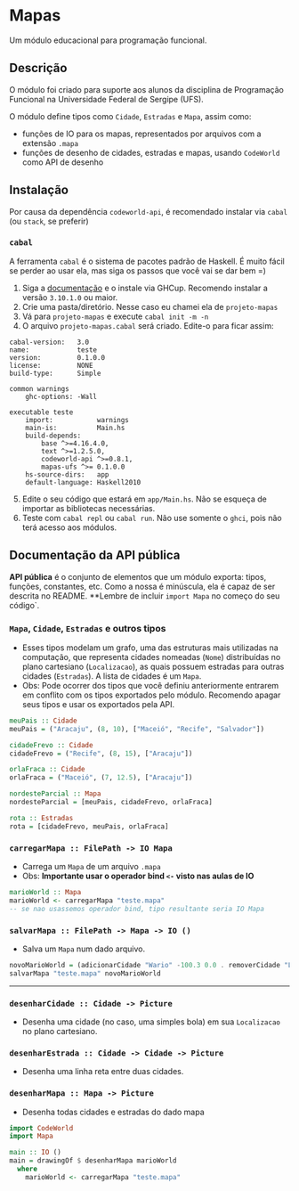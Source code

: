 # Mapas

Um módulo educacional para programação funcional.

## Descrição

O módulo foi criado para suporte aos alunos da disciplina de Programação
Funcional na Universidade Federal de Sergipe (UFS).

O módulo define tipos como `Cidade`, `Estradas` e `Mapa`, assim como:

- funções de IO para os mapas, representados por arquivos com a extensão `.mapa`
- funções de desenho de cidades, estradas e mapas, usando `CodeWorld` como API
  de desenho

## Instalação

Por causa da dependência `codeworld-api`, é recomendado instalar via `cabal` (ou
`stack`, se preferir)

### `cabal`

A ferramenta `cabal` é o sistema de pacotes padrão de Haskell. É muito fácil se
perder ao usar ela, mas siga os passos que você vai se dar bem =)

1. Siga a [documentação](https://cabal.readthedocs.io/en/stable/) e o
instale via GHCup. Recomendo instalar a versão `3.10.1.0` ou maior.
2. Crie uma pasta/diretório. Nesse caso eu chamei ela de `projeto-mapas`
3. Vá para `projeto-mapas` e execute `cabal init -m -n`
4. O arquivo `projeto-mapas.cabal` será criado. Edite-o para ficar assim:
```cabal
cabal-version:   3.0
name:            teste
version:         0.1.0.0
license:         NONE
build-type:      Simple

common warnings
    ghc-options: -Wall

executable teste
    import:           warnings
    main-is:          Main.hs
    build-depends:
        base ^>=4.16.4.0,
        text ^>=1.2.5.0,
        codeworld-api ^>=0.8.1,
        mapas-ufs ^>= 0.1.0.0
    hs-source-dirs:   app
    default-language: Haskell2010
```
5. Edite o seu código que estará em `app/Main.hs`. Não se esqueça de importar as
   bibliotecas necessárias.
6. Teste com `cabal repl` ou `cabal run`. Não use somente o `ghci`, pois não
   terá acesso aos módulos.

## Documentação da API pública

**API pública** é o conjunto de elementos que um módulo exporta: tipos,
funções, constantes, etc. Como a nossa é minúscula, ela é capaz de ser descrita no
README. **Lembre de incluir `import Mapa` no começo do seu código`.

### `Mapa`, `Cidade`, `Estradas` e outros tipos

- Esses tipos modelam um grafo, uma das estruturas mais
  utilizadas na computação, que representa cidades nomeadas (`Nome`) distribuídas no plano cartesiano
  (`Localizacao`), as quais possuem estradas para outras cidades (`Estradas`). A
  lista de cidades é um `Mapa`.
- Obs: Pode ocorrer dos tipos que você definiu anteriormente entrarem em
  conflito com os tipos exportados pelo módulo. Recomendo apagar seus tipos e
  usar os exportados pela API.
```hs
meuPais :: Cidade
meuPais = ("Aracaju", (8, 10), ["Maceió", "Recife", "Salvador"])

cidadeFrevo :: Cidade
cidadeFrevo = ("Recife", (8, 15), ["Aracaju"])

orlaFraca :: Cidade
orlaFraca = ("Maceió", (7, 12.5), ["Aracaju"])

nordesteParcial :: Mapa
nordesteParcial = [meuPais, cidadeFrevo, orlaFraca]

rota :: Estradas
rota = [cidadeFrevo, meuPais, orlaFraca]
```

### `carregarMapa :: FilePath -> IO Mapa`

- Carrega um `Mapa` de um arquivo `.mapa`
- Obs: **Importante usar o operador bind `<-` visto nas aulas de IO**
```hs
marioWorld :: Mapa
marioWorld <- carregarMapa "teste.mapa"
-- se nao usassemos operador bind, tipo resultante seria IO Mapa
```

### `salvarMapa :: FilePath -> Mapa -> IO ()`

- Salva um `Mapa` num dado arquivo.
```hs
novoMarioWorld = (adicionarCidade "Wario" -100.3 0.0 . removerCidade "Luigi") marioWorld
salvarMapa "teste.mapa" novoMarioWorld
```

---

### `desenharCidade :: Cidade -> Picture`

- Desenha uma cidade (no caso, uma simples bola) em sua `Localizacao` no plano
  cartesiano.

### `desenharEstrada :: Cidade -> Cidade -> Picture`

- Desenha uma linha reta entre duas cidades.

### `desenharMapa :: Mapa -> Picture`

- Desenha todas cidades e estradas do dado mapa

```hs
import CodeWorld
import Mapa

main :: IO ()
main = drawingOf $ desenharMapa marioWorld
  where
    marioWorld <- carregarMapa "teste.mapa"
```
